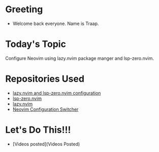 # Greeting
  - Welcome back everyone.  Name is Traap.

# Today's Topic
Configure Neovim using lazy.nvim package manger and lsp-zero.nvim.

# Repositories Used
- [lazy.nvim and lsp-zero.nvim configuration](https://github.com/Traap/lazy.zero)
- [lsp-zero.nvim](https://github.com/VonHeikemen/lsp-zero.nvim)
- [lazy.nvim](https://github.com/folke/lazy.nvim)
- [Neovim Configuration Switcher](https://github.com/Traap/nvims)

# Let's Do This!!!
- [Videos posted](Videos Posted)

